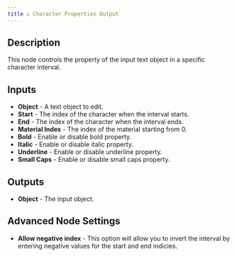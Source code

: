 ```yaml
---
title : Character Properties Output
---
```


## Description

This node controls the property of the input text object in a specific
character interval.

## Inputs

- **Object** - A text object to edit.
- **Start** - The index of the character when the interval starts.
- **End** - The index of the character when the interval ends.
- **Material Index** - The index of the material starting from 0.
- **Bold** - Enable or disable bold property.
- **Italic** - Enable or disable italic property.
- **Underline** - Enable or disable underline property.
- **Small Caps** - Enable or disable small caps property.

## Outputs

- **Object** - The input object.

## Advanced Node Settings

- **Allow negative index** - This option will allow you to invert the
    interval by entering negative values for the start and end indicies.
